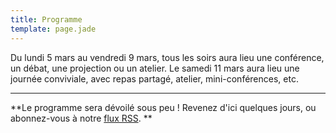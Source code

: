 ```yaml
---
title: Programme
template: page.jade
---
```


Du lundi 5 mars au vendredi 9 mars, tous les soirs aura lieu une conférence, un débat, une projection ou un atelier. Le samedi 11 mars aura lieu une journée conviviale, avec repas partagé, atelier, mini-conférences, etc.

<hr>

**Le programme sera dévoilé sous peu ! Revenez d'ici quelques jours, ou abonnez-vous à notre [flux RSS](/feed.xml). **

<!-- <ul class="table-of-content">
    <li><i>Accès rapide : </i></li>
    <li><a href="#2018-lundi">Lundi 5</a></li>
    <li><a href="#2018-mardi">Mardi 6</a></li>
    <li><a href="#2018-mercredi">Mercredi 7</a></li>
    <li><a href="#2018-jeudi">Jeudi 8</a></li>
    <li><a href="#2018-vendredi">Vendredi 9</a></li>
    <li><a href="#2018-samedi">Samedi 10</a></li>
</ul>

*Tous les évènements sont en accès et à prix libre, à l'exception de la soirée du mercredi 8 mars qui est sur réservation.*

<hr>

<section class="event">
    <header>
        <div class="speakers">
            <div>
                <img src="img/sauze.png" alt="Portrait de Personne">
                <span>Personne</span>
            </div>
        </div>
        <h2 id="2018-lundi">Lundi 5 mars <span class="title">Titre</span></h2>
        <p class="infos">19h00 - [Salle des Rancy](/infos/)</p>
    </header>

    <p class="summary">
    </p>

    <p>
    </p>

    <p>
        <b>Personne Machin</b> est ...
    </p>
</section> -->
